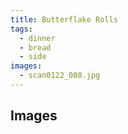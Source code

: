 ```yaml
---
title: Butterflake Rolls
tags:
  - dinner
  - bread
  - side
images: 
  - scan0122_008.jpg
---
```



## Images
